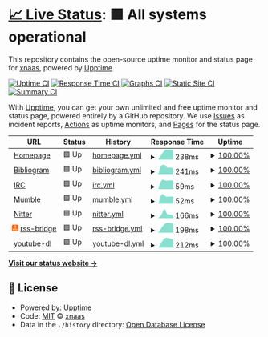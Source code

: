 # [📈 Live Status](https://xnaas.github.io/status-asak): <!--live status--> **🟩 All systems operational**

This repository contains the open-source uptime monitor and status page for [xnaas](https://xnaas.info/), powered by [Upptime](https://github.com/upptime/upptime).

[![Uptime CI](https://github.com/xnaas/status-asak/workflows/Uptime%20CI/badge.svg)](https://github.com/xnaas/status-asak/actions?query=workflow%3A%22Uptime+CI%22)
[![Response Time CI](https://github.com/xnaas/status-asak/workflows/Response%20Time%20CI/badge.svg)](https://github.com/xnaas/status-asak/actions?query=workflow%3A%22Response+Time+CI%22)
[![Graphs CI](https://github.com/xnaas/status-asak/workflows/Graphs%20CI/badge.svg)](https://github.com/xnaas/status-asak/actions?query=workflow%3A%22Graphs+CI%22)
[![Static Site CI](https://github.com/xnaas/status-asak/workflows/Static%20Site%20CI/badge.svg)](https://github.com/xnaas/status-asak/actions?query=workflow%3A%22Static+Site+CI%22)
[![Summary CI](https://github.com/xnaas/status-asak/workflows/Summary%20CI/badge.svg)](https://github.com/xnaas/status-asak/actions?query=workflow%3A%22Summary+CI%22)

With [Upptime](https://upptime.js.org), you can get your own unlimited and free uptime monitor and status page, powered entirely by a GitHub repository. We use [Issues](https://github.com/xnaas/status-asak/issues) as incident reports, [Actions](https://github.com/xnaas/status-asak/actions) as uptime monitors, and [Pages](https://xnaas.github.io/status-asak) for the status page.

<!--start: status pages-->
<!-- This summary is generated by Upptime (https://github.com/upptime/upptime) -->
<!-- Do not edit this manually, your changes will be overwritten -->
<!-- prettier-ignore -->
| URL | Status | History | Response Time | Uptime |
| --- | ------ | ------- | ------------- | ------ |
| <img alt="" src="https://favicons.githubusercontent.com/actionsack.com" height="13"> [Homepage](https://actionsack.com) | 🟩 Up | [homepage.yml](https://github.com/xnaas/status-asak/commits/HEAD/history/homepage.yml) | <details><summary><img alt="Response time graph" src="./graphs/homepage/response-time-week.png" height="20"> 238ms</summary><br><a href="https://xnaas.github.io/status-asak/history/homepage"><img alt="Response time 238" src="https://img.shields.io/endpoint?url=https%3A%2F%2Fraw.githubusercontent.com%2Fxnaas%2Fstatus-asak%2FHEAD%2Fapi%2Fhomepage%2Fresponse-time.json"></a><br><a href="https://xnaas.github.io/status-asak/history/homepage"><img alt="24-hour response time 238" src="https://img.shields.io/endpoint?url=https%3A%2F%2Fraw.githubusercontent.com%2Fxnaas%2Fstatus-asak%2FHEAD%2Fapi%2Fhomepage%2Fresponse-time-day.json"></a><br><a href="https://xnaas.github.io/status-asak/history/homepage"><img alt="7-day response time 238" src="https://img.shields.io/endpoint?url=https%3A%2F%2Fraw.githubusercontent.com%2Fxnaas%2Fstatus-asak%2FHEAD%2Fapi%2Fhomepage%2Fresponse-time-week.json"></a><br><a href="https://xnaas.github.io/status-asak/history/homepage"><img alt="30-day response time 238" src="https://img.shields.io/endpoint?url=https%3A%2F%2Fraw.githubusercontent.com%2Fxnaas%2Fstatus-asak%2FHEAD%2Fapi%2Fhomepage%2Fresponse-time-month.json"></a><br><a href="https://xnaas.github.io/status-asak/history/homepage"><img alt="1-year response time 238" src="https://img.shields.io/endpoint?url=https%3A%2F%2Fraw.githubusercontent.com%2Fxnaas%2Fstatus-asak%2FHEAD%2Fapi%2Fhomepage%2Fresponse-time-year.json"></a></details> | <details><summary><a href="https://xnaas.github.io/status-asak/history/homepage">100.00%</a></summary><a href="https://xnaas.github.io/status-asak/history/homepage"><img alt="All-time uptime 100.00%" src="https://img.shields.io/endpoint?url=https%3A%2F%2Fraw.githubusercontent.com%2Fxnaas%2Fstatus-asak%2FHEAD%2Fapi%2Fhomepage%2Fuptime.json"></a><br><a href="https://xnaas.github.io/status-asak/history/homepage"><img alt="24-hour uptime 100.00%" src="https://img.shields.io/endpoint?url=https%3A%2F%2Fraw.githubusercontent.com%2Fxnaas%2Fstatus-asak%2FHEAD%2Fapi%2Fhomepage%2Fuptime-day.json"></a><br><a href="https://xnaas.github.io/status-asak/history/homepage"><img alt="7-day uptime 100.00%" src="https://img.shields.io/endpoint?url=https%3A%2F%2Fraw.githubusercontent.com%2Fxnaas%2Fstatus-asak%2FHEAD%2Fapi%2Fhomepage%2Fuptime-week.json"></a><br><a href="https://xnaas.github.io/status-asak/history/homepage"><img alt="30-day uptime 100.00%" src="https://img.shields.io/endpoint?url=https%3A%2F%2Fraw.githubusercontent.com%2Fxnaas%2Fstatus-asak%2FHEAD%2Fapi%2Fhomepage%2Fuptime-month.json"></a><br><a href="https://xnaas.github.io/status-asak/history/homepage"><img alt="1-year uptime 100.00%" src="https://img.shields.io/endpoint?url=https%3A%2F%2Fraw.githubusercontent.com%2Fxnaas%2Fstatus-asak%2FHEAD%2Fapi%2Fhomepage%2Fuptime-year.json"></a></details>
| <img alt="" src="https://favicons.githubusercontent.com/bib.actionsack.com" height="13"> [Bibliogram](https://bib.actionsack.com) | 🟩 Up | [bibliogram.yml](https://github.com/xnaas/status-asak/commits/HEAD/history/bibliogram.yml) | <details><summary><img alt="Response time graph" src="./graphs/bibliogram/response-time-week.png" height="20"> 241ms</summary><br><a href="https://xnaas.github.io/status-asak/history/bibliogram"><img alt="Response time 241" src="https://img.shields.io/endpoint?url=https%3A%2F%2Fraw.githubusercontent.com%2Fxnaas%2Fstatus-asak%2FHEAD%2Fapi%2Fbibliogram%2Fresponse-time.json"></a><br><a href="https://xnaas.github.io/status-asak/history/bibliogram"><img alt="24-hour response time 241" src="https://img.shields.io/endpoint?url=https%3A%2F%2Fraw.githubusercontent.com%2Fxnaas%2Fstatus-asak%2FHEAD%2Fapi%2Fbibliogram%2Fresponse-time-day.json"></a><br><a href="https://xnaas.github.io/status-asak/history/bibliogram"><img alt="7-day response time 241" src="https://img.shields.io/endpoint?url=https%3A%2F%2Fraw.githubusercontent.com%2Fxnaas%2Fstatus-asak%2FHEAD%2Fapi%2Fbibliogram%2Fresponse-time-week.json"></a><br><a href="https://xnaas.github.io/status-asak/history/bibliogram"><img alt="30-day response time 241" src="https://img.shields.io/endpoint?url=https%3A%2F%2Fraw.githubusercontent.com%2Fxnaas%2Fstatus-asak%2FHEAD%2Fapi%2Fbibliogram%2Fresponse-time-month.json"></a><br><a href="https://xnaas.github.io/status-asak/history/bibliogram"><img alt="1-year response time 241" src="https://img.shields.io/endpoint?url=https%3A%2F%2Fraw.githubusercontent.com%2Fxnaas%2Fstatus-asak%2FHEAD%2Fapi%2Fbibliogram%2Fresponse-time-year.json"></a></details> | <details><summary><a href="https://xnaas.github.io/status-asak/history/bibliogram">100.00%</a></summary><a href="https://xnaas.github.io/status-asak/history/bibliogram"><img alt="All-time uptime 100.00%" src="https://img.shields.io/endpoint?url=https%3A%2F%2Fraw.githubusercontent.com%2Fxnaas%2Fstatus-asak%2FHEAD%2Fapi%2Fbibliogram%2Fuptime.json"></a><br><a href="https://xnaas.github.io/status-asak/history/bibliogram"><img alt="24-hour uptime 100.00%" src="https://img.shields.io/endpoint?url=https%3A%2F%2Fraw.githubusercontent.com%2Fxnaas%2Fstatus-asak%2FHEAD%2Fapi%2Fbibliogram%2Fuptime-day.json"></a><br><a href="https://xnaas.github.io/status-asak/history/bibliogram"><img alt="7-day uptime 100.00%" src="https://img.shields.io/endpoint?url=https%3A%2F%2Fraw.githubusercontent.com%2Fxnaas%2Fstatus-asak%2FHEAD%2Fapi%2Fbibliogram%2Fuptime-week.json"></a><br><a href="https://xnaas.github.io/status-asak/history/bibliogram"><img alt="30-day uptime 100.00%" src="https://img.shields.io/endpoint?url=https%3A%2F%2Fraw.githubusercontent.com%2Fxnaas%2Fstatus-asak%2FHEAD%2Fapi%2Fbibliogram%2Fuptime-month.json"></a><br><a href="https://xnaas.github.io/status-asak/history/bibliogram"><img alt="1-year uptime 100.00%" src="https://img.shields.io/endpoint?url=https%3A%2F%2Fraw.githubusercontent.com%2Fxnaas%2Fstatus-asak%2FHEAD%2Fapi%2Fbibliogram%2Fuptime-year.json"></a></details>
| <img alt="" src="https://emojipedia-us.s3.dualstack.us-west-1.amazonaws.com/thumbs/160/microsoft/209/speech-balloon_1f4ac.png" height="13"> [IRC](chat.actionsack.com) | 🟩 Up | [irc.yml](https://github.com/xnaas/status-asak/commits/HEAD/history/irc.yml) | <details><summary><img alt="Response time graph" src="./graphs/irc/response-time-week.png" height="20"> 59ms</summary><br><a href="https://xnaas.github.io/status-asak/history/irc"><img alt="Response time 59" src="https://img.shields.io/endpoint?url=https%3A%2F%2Fraw.githubusercontent.com%2Fxnaas%2Fstatus-asak%2FHEAD%2Fapi%2Firc%2Fresponse-time.json"></a><br><a href="https://xnaas.github.io/status-asak/history/irc"><img alt="24-hour response time 59" src="https://img.shields.io/endpoint?url=https%3A%2F%2Fraw.githubusercontent.com%2Fxnaas%2Fstatus-asak%2FHEAD%2Fapi%2Firc%2Fresponse-time-day.json"></a><br><a href="https://xnaas.github.io/status-asak/history/irc"><img alt="7-day response time 59" src="https://img.shields.io/endpoint?url=https%3A%2F%2Fraw.githubusercontent.com%2Fxnaas%2Fstatus-asak%2FHEAD%2Fapi%2Firc%2Fresponse-time-week.json"></a><br><a href="https://xnaas.github.io/status-asak/history/irc"><img alt="30-day response time 59" src="https://img.shields.io/endpoint?url=https%3A%2F%2Fraw.githubusercontent.com%2Fxnaas%2Fstatus-asak%2FHEAD%2Fapi%2Firc%2Fresponse-time-month.json"></a><br><a href="https://xnaas.github.io/status-asak/history/irc"><img alt="1-year response time 59" src="https://img.shields.io/endpoint?url=https%3A%2F%2Fraw.githubusercontent.com%2Fxnaas%2Fstatus-asak%2FHEAD%2Fapi%2Firc%2Fresponse-time-year.json"></a></details> | <details><summary><a href="https://xnaas.github.io/status-asak/history/irc">100.00%</a></summary><a href="https://xnaas.github.io/status-asak/history/irc"><img alt="All-time uptime 100.00%" src="https://img.shields.io/endpoint?url=https%3A%2F%2Fraw.githubusercontent.com%2Fxnaas%2Fstatus-asak%2FHEAD%2Fapi%2Firc%2Fuptime.json"></a><br><a href="https://xnaas.github.io/status-asak/history/irc"><img alt="24-hour uptime 100.00%" src="https://img.shields.io/endpoint?url=https%3A%2F%2Fraw.githubusercontent.com%2Fxnaas%2Fstatus-asak%2FHEAD%2Fapi%2Firc%2Fuptime-day.json"></a><br><a href="https://xnaas.github.io/status-asak/history/irc"><img alt="7-day uptime 100.00%" src="https://img.shields.io/endpoint?url=https%3A%2F%2Fraw.githubusercontent.com%2Fxnaas%2Fstatus-asak%2FHEAD%2Fapi%2Firc%2Fuptime-week.json"></a><br><a href="https://xnaas.github.io/status-asak/history/irc"><img alt="30-day uptime 100.00%" src="https://img.shields.io/endpoint?url=https%3A%2F%2Fraw.githubusercontent.com%2Fxnaas%2Fstatus-asak%2FHEAD%2Fapi%2Firc%2Fuptime-month.json"></a><br><a href="https://xnaas.github.io/status-asak/history/irc"><img alt="1-year uptime 100.00%" src="https://img.shields.io/endpoint?url=https%3A%2F%2Fraw.githubusercontent.com%2Fxnaas%2Fstatus-asak%2FHEAD%2Fapi%2Firc%2Fuptime-year.json"></a></details>
| <img alt="" src="https://www.mumble.info/favicon.ico" height="13"> [Mumble](chat.actionsack.com) | 🟩 Up | [mumble.yml](https://github.com/xnaas/status-asak/commits/HEAD/history/mumble.yml) | <details><summary><img alt="Response time graph" src="./graphs/mumble/response-time-week.png" height="20"> 52ms</summary><br><a href="https://xnaas.github.io/status-asak/history/mumble"><img alt="Response time 52" src="https://img.shields.io/endpoint?url=https%3A%2F%2Fraw.githubusercontent.com%2Fxnaas%2Fstatus-asak%2FHEAD%2Fapi%2Fmumble%2Fresponse-time.json"></a><br><a href="https://xnaas.github.io/status-asak/history/mumble"><img alt="24-hour response time 52" src="https://img.shields.io/endpoint?url=https%3A%2F%2Fraw.githubusercontent.com%2Fxnaas%2Fstatus-asak%2FHEAD%2Fapi%2Fmumble%2Fresponse-time-day.json"></a><br><a href="https://xnaas.github.io/status-asak/history/mumble"><img alt="7-day response time 52" src="https://img.shields.io/endpoint?url=https%3A%2F%2Fraw.githubusercontent.com%2Fxnaas%2Fstatus-asak%2FHEAD%2Fapi%2Fmumble%2Fresponse-time-week.json"></a><br><a href="https://xnaas.github.io/status-asak/history/mumble"><img alt="30-day response time 52" src="https://img.shields.io/endpoint?url=https%3A%2F%2Fraw.githubusercontent.com%2Fxnaas%2Fstatus-asak%2FHEAD%2Fapi%2Fmumble%2Fresponse-time-month.json"></a><br><a href="https://xnaas.github.io/status-asak/history/mumble"><img alt="1-year response time 52" src="https://img.shields.io/endpoint?url=https%3A%2F%2Fraw.githubusercontent.com%2Fxnaas%2Fstatus-asak%2FHEAD%2Fapi%2Fmumble%2Fresponse-time-year.json"></a></details> | <details><summary><a href="https://xnaas.github.io/status-asak/history/mumble">100.00%</a></summary><a href="https://xnaas.github.io/status-asak/history/mumble"><img alt="All-time uptime 100.00%" src="https://img.shields.io/endpoint?url=https%3A%2F%2Fraw.githubusercontent.com%2Fxnaas%2Fstatus-asak%2FHEAD%2Fapi%2Fmumble%2Fuptime.json"></a><br><a href="https://xnaas.github.io/status-asak/history/mumble"><img alt="24-hour uptime 100.00%" src="https://img.shields.io/endpoint?url=https%3A%2F%2Fraw.githubusercontent.com%2Fxnaas%2Fstatus-asak%2FHEAD%2Fapi%2Fmumble%2Fuptime-day.json"></a><br><a href="https://xnaas.github.io/status-asak/history/mumble"><img alt="7-day uptime 100.00%" src="https://img.shields.io/endpoint?url=https%3A%2F%2Fraw.githubusercontent.com%2Fxnaas%2Fstatus-asak%2FHEAD%2Fapi%2Fmumble%2Fuptime-week.json"></a><br><a href="https://xnaas.github.io/status-asak/history/mumble"><img alt="30-day uptime 100.00%" src="https://img.shields.io/endpoint?url=https%3A%2F%2Fraw.githubusercontent.com%2Fxnaas%2Fstatus-asak%2FHEAD%2Fapi%2Fmumble%2Fuptime-month.json"></a><br><a href="https://xnaas.github.io/status-asak/history/mumble"><img alt="1-year uptime 100.00%" src="https://img.shields.io/endpoint?url=https%3A%2F%2Fraw.githubusercontent.com%2Fxnaas%2Fstatus-asak%2FHEAD%2Fapi%2Fmumble%2Fuptime-year.json"></a></details>
| <img alt="" src="https://favicons.githubusercontent.com/nitter.actionsack.com" height="13"> [Nitter](https://nitter.actionsack.com) | 🟩 Up | [nitter.yml](https://github.com/xnaas/status-asak/commits/HEAD/history/nitter.yml) | <details><summary><img alt="Response time graph" src="./graphs/nitter/response-time-week.png" height="20"> 166ms</summary><br><a href="https://xnaas.github.io/status-asak/history/nitter"><img alt="Response time 166" src="https://img.shields.io/endpoint?url=https%3A%2F%2Fraw.githubusercontent.com%2Fxnaas%2Fstatus-asak%2FHEAD%2Fapi%2Fnitter%2Fresponse-time.json"></a><br><a href="https://xnaas.github.io/status-asak/history/nitter"><img alt="24-hour response time 166" src="https://img.shields.io/endpoint?url=https%3A%2F%2Fraw.githubusercontent.com%2Fxnaas%2Fstatus-asak%2FHEAD%2Fapi%2Fnitter%2Fresponse-time-day.json"></a><br><a href="https://xnaas.github.io/status-asak/history/nitter"><img alt="7-day response time 166" src="https://img.shields.io/endpoint?url=https%3A%2F%2Fraw.githubusercontent.com%2Fxnaas%2Fstatus-asak%2FHEAD%2Fapi%2Fnitter%2Fresponse-time-week.json"></a><br><a href="https://xnaas.github.io/status-asak/history/nitter"><img alt="30-day response time 166" src="https://img.shields.io/endpoint?url=https%3A%2F%2Fraw.githubusercontent.com%2Fxnaas%2Fstatus-asak%2FHEAD%2Fapi%2Fnitter%2Fresponse-time-month.json"></a><br><a href="https://xnaas.github.io/status-asak/history/nitter"><img alt="1-year response time 166" src="https://img.shields.io/endpoint?url=https%3A%2F%2Fraw.githubusercontent.com%2Fxnaas%2Fstatus-asak%2FHEAD%2Fapi%2Fnitter%2Fresponse-time-year.json"></a></details> | <details><summary><a href="https://xnaas.github.io/status-asak/history/nitter">100.00%</a></summary><a href="https://xnaas.github.io/status-asak/history/nitter"><img alt="All-time uptime 100.00%" src="https://img.shields.io/endpoint?url=https%3A%2F%2Fraw.githubusercontent.com%2Fxnaas%2Fstatus-asak%2FHEAD%2Fapi%2Fnitter%2Fuptime.json"></a><br><a href="https://xnaas.github.io/status-asak/history/nitter"><img alt="24-hour uptime 100.00%" src="https://img.shields.io/endpoint?url=https%3A%2F%2Fraw.githubusercontent.com%2Fxnaas%2Fstatus-asak%2FHEAD%2Fapi%2Fnitter%2Fuptime-day.json"></a><br><a href="https://xnaas.github.io/status-asak/history/nitter"><img alt="7-day uptime 100.00%" src="https://img.shields.io/endpoint?url=https%3A%2F%2Fraw.githubusercontent.com%2Fxnaas%2Fstatus-asak%2FHEAD%2Fapi%2Fnitter%2Fuptime-week.json"></a><br><a href="https://xnaas.github.io/status-asak/history/nitter"><img alt="30-day uptime 100.00%" src="https://img.shields.io/endpoint?url=https%3A%2F%2Fraw.githubusercontent.com%2Fxnaas%2Fstatus-asak%2FHEAD%2Fapi%2Fnitter%2Fuptime-month.json"></a><br><a href="https://xnaas.github.io/status-asak/history/nitter"><img alt="1-year uptime 100.00%" src="https://img.shields.io/endpoint?url=https%3A%2F%2Fraw.githubusercontent.com%2Fxnaas%2Fstatus-asak%2FHEAD%2Fapi%2Fnitter%2Fuptime-year.json"></a></details>
| <img alt="" src="https://raw.githubusercontent.com/RSS-Bridge/rss-bridge/master/static/favicon.png" height="13"> [rss-bridge](https://rss.actionsack.com) | 🟩 Up | [rss-bridge.yml](https://github.com/xnaas/status-asak/commits/HEAD/history/rss-bridge.yml) | <details><summary><img alt="Response time graph" src="./graphs/rss-bridge/response-time-week.png" height="20"> 198ms</summary><br><a href="https://xnaas.github.io/status-asak/history/rss-bridge"><img alt="Response time 198" src="https://img.shields.io/endpoint?url=https%3A%2F%2Fraw.githubusercontent.com%2Fxnaas%2Fstatus-asak%2FHEAD%2Fapi%2Frss-bridge%2Fresponse-time.json"></a><br><a href="https://xnaas.github.io/status-asak/history/rss-bridge"><img alt="24-hour response time 198" src="https://img.shields.io/endpoint?url=https%3A%2F%2Fraw.githubusercontent.com%2Fxnaas%2Fstatus-asak%2FHEAD%2Fapi%2Frss-bridge%2Fresponse-time-day.json"></a><br><a href="https://xnaas.github.io/status-asak/history/rss-bridge"><img alt="7-day response time 198" src="https://img.shields.io/endpoint?url=https%3A%2F%2Fraw.githubusercontent.com%2Fxnaas%2Fstatus-asak%2FHEAD%2Fapi%2Frss-bridge%2Fresponse-time-week.json"></a><br><a href="https://xnaas.github.io/status-asak/history/rss-bridge"><img alt="30-day response time 198" src="https://img.shields.io/endpoint?url=https%3A%2F%2Fraw.githubusercontent.com%2Fxnaas%2Fstatus-asak%2FHEAD%2Fapi%2Frss-bridge%2Fresponse-time-month.json"></a><br><a href="https://xnaas.github.io/status-asak/history/rss-bridge"><img alt="1-year response time 198" src="https://img.shields.io/endpoint?url=https%3A%2F%2Fraw.githubusercontent.com%2Fxnaas%2Fstatus-asak%2FHEAD%2Fapi%2Frss-bridge%2Fresponse-time-year.json"></a></details> | <details><summary><a href="https://xnaas.github.io/status-asak/history/rss-bridge">100.00%</a></summary><a href="https://xnaas.github.io/status-asak/history/rss-bridge"><img alt="All-time uptime 100.00%" src="https://img.shields.io/endpoint?url=https%3A%2F%2Fraw.githubusercontent.com%2Fxnaas%2Fstatus-asak%2FHEAD%2Fapi%2Frss-bridge%2Fuptime.json"></a><br><a href="https://xnaas.github.io/status-asak/history/rss-bridge"><img alt="24-hour uptime 100.00%" src="https://img.shields.io/endpoint?url=https%3A%2F%2Fraw.githubusercontent.com%2Fxnaas%2Fstatus-asak%2FHEAD%2Fapi%2Frss-bridge%2Fuptime-day.json"></a><br><a href="https://xnaas.github.io/status-asak/history/rss-bridge"><img alt="7-day uptime 100.00%" src="https://img.shields.io/endpoint?url=https%3A%2F%2Fraw.githubusercontent.com%2Fxnaas%2Fstatus-asak%2FHEAD%2Fapi%2Frss-bridge%2Fuptime-week.json"></a><br><a href="https://xnaas.github.io/status-asak/history/rss-bridge"><img alt="30-day uptime 100.00%" src="https://img.shields.io/endpoint?url=https%3A%2F%2Fraw.githubusercontent.com%2Fxnaas%2Fstatus-asak%2FHEAD%2Fapi%2Frss-bridge%2Fuptime-month.json"></a><br><a href="https://xnaas.github.io/status-asak/history/rss-bridge"><img alt="1-year uptime 100.00%" src="https://img.shields.io/endpoint?url=https%3A%2F%2Fraw.githubusercontent.com%2Fxnaas%2Fstatus-asak%2FHEAD%2Fapi%2Frss-bridge%2Fuptime-year.json"></a></details>
| <img alt="" src="https://www.youtube.com/favicon.ico" height="13"> [youtube-dl](https://ytdl.actionsack.com) | 🟩 Up | [youtube-dl.yml](https://github.com/xnaas/status-asak/commits/HEAD/history/youtube-dl.yml) | <details><summary><img alt="Response time graph" src="./graphs/youtube-dl/response-time-week.png" height="20"> 212ms</summary><br><a href="https://xnaas.github.io/status-asak/history/youtube-dl"><img alt="Response time 212" src="https://img.shields.io/endpoint?url=https%3A%2F%2Fraw.githubusercontent.com%2Fxnaas%2Fstatus-asak%2FHEAD%2Fapi%2Fyoutube-dl%2Fresponse-time.json"></a><br><a href="https://xnaas.github.io/status-asak/history/youtube-dl"><img alt="24-hour response time 212" src="https://img.shields.io/endpoint?url=https%3A%2F%2Fraw.githubusercontent.com%2Fxnaas%2Fstatus-asak%2FHEAD%2Fapi%2Fyoutube-dl%2Fresponse-time-day.json"></a><br><a href="https://xnaas.github.io/status-asak/history/youtube-dl"><img alt="7-day response time 212" src="https://img.shields.io/endpoint?url=https%3A%2F%2Fraw.githubusercontent.com%2Fxnaas%2Fstatus-asak%2FHEAD%2Fapi%2Fyoutube-dl%2Fresponse-time-week.json"></a><br><a href="https://xnaas.github.io/status-asak/history/youtube-dl"><img alt="30-day response time 212" src="https://img.shields.io/endpoint?url=https%3A%2F%2Fraw.githubusercontent.com%2Fxnaas%2Fstatus-asak%2FHEAD%2Fapi%2Fyoutube-dl%2Fresponse-time-month.json"></a><br><a href="https://xnaas.github.io/status-asak/history/youtube-dl"><img alt="1-year response time 212" src="https://img.shields.io/endpoint?url=https%3A%2F%2Fraw.githubusercontent.com%2Fxnaas%2Fstatus-asak%2FHEAD%2Fapi%2Fyoutube-dl%2Fresponse-time-year.json"></a></details> | <details><summary><a href="https://xnaas.github.io/status-asak/history/youtube-dl">100.00%</a></summary><a href="https://xnaas.github.io/status-asak/history/youtube-dl"><img alt="All-time uptime 100.00%" src="https://img.shields.io/endpoint?url=https%3A%2F%2Fraw.githubusercontent.com%2Fxnaas%2Fstatus-asak%2FHEAD%2Fapi%2Fyoutube-dl%2Fuptime.json"></a><br><a href="https://xnaas.github.io/status-asak/history/youtube-dl"><img alt="24-hour uptime 100.00%" src="https://img.shields.io/endpoint?url=https%3A%2F%2Fraw.githubusercontent.com%2Fxnaas%2Fstatus-asak%2FHEAD%2Fapi%2Fyoutube-dl%2Fuptime-day.json"></a><br><a href="https://xnaas.github.io/status-asak/history/youtube-dl"><img alt="7-day uptime 100.00%" src="https://img.shields.io/endpoint?url=https%3A%2F%2Fraw.githubusercontent.com%2Fxnaas%2Fstatus-asak%2FHEAD%2Fapi%2Fyoutube-dl%2Fuptime-week.json"></a><br><a href="https://xnaas.github.io/status-asak/history/youtube-dl"><img alt="30-day uptime 100.00%" src="https://img.shields.io/endpoint?url=https%3A%2F%2Fraw.githubusercontent.com%2Fxnaas%2Fstatus-asak%2FHEAD%2Fapi%2Fyoutube-dl%2Fuptime-month.json"></a><br><a href="https://xnaas.github.io/status-asak/history/youtube-dl"><img alt="1-year uptime 100.00%" src="https://img.shields.io/endpoint?url=https%3A%2F%2Fraw.githubusercontent.com%2Fxnaas%2Fstatus-asak%2FHEAD%2Fapi%2Fyoutube-dl%2Fuptime-year.json"></a></details>

<!--end: status pages-->

[**Visit our status website →**](https://xnaas.github.io/status-asak)

## 📄 License

- Powered by: [Upptime](https://github.com/upptime/upptime)
- Code: [MIT](./LICENSE) © [xnaas](https://xnaas.info/)
- Data in the `./history` directory: [Open Database License](https://opendatacommons.org/licenses/odbl/1-0/)
